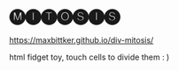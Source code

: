 # 🅜🅘🅣🅞🅢🅘🅢

https://maxbittker.github.io/div-mitosis/

html fidget toy, touch cells to divide them : )
